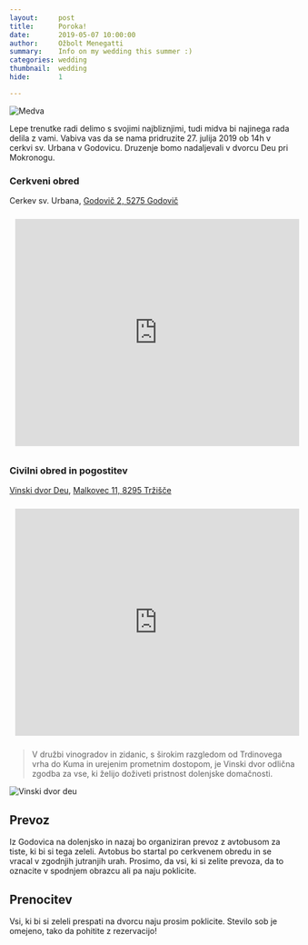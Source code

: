 ```yaml
---
layout:     post
title:      Poroka!
date:       2019-05-07 10:00:00
author:     Ožbolt Menegatti
summary:    Info on my wedding this summer :)
categories: wedding
thumbnail:  wedding
hide:       1

---
```


<img src="{{ site.baseurl }}/static/medva.jpg" alt="Medva" />

Lepe trenutke radi delimo s svojimi najbliznjimi, tudi midva bi najinega rada delila z vami. Vabiva vas da se nama pridruzite 27. julija 2019 ob 14h v cerkvi sv. Urbana v Godovicu. Druzenje bomo nadaljevali v dvorcu Deu pri Mokronogu.

### Cerkveni obred

Cerkev sv. Urbana, [Godovič 2, 5275 Godovič](https://goo.gl/maps/ePLQaDc1oPjTm8wc6)

<iframe width="500" height="400" frameborder="0" style="padding: 10px;" src="https://www.bing.com/maps/embed?h=400&w=500&cp=45.95868169784002~14.096325904904482&lvl=12&typ=d&sty=r&src=SHELL&FORM=MBEDV8" scrolling="no"></iframe>

### Civilni obred in pogostitev

[Vinski dvor Deu](http://www.deu-mokronog.si), [Malkovec 11, 8295 Tržišče](https://goo.gl/maps/PEXE84cDpZgbSdjt7)

<iframe width="500" height="400" frameborder="0" style="padding: 10px;" src="https://www.bing.com/maps/embed?h=400&w=500&cp=45.94343191714728~15.142217340752753&lvl=12&typ=d&sty=r&src=SHELL&FORM=MBEDV8" scrolling="no"></iframe>

> V družbi vinogradov in zidanic, s širokim razgledom od Trdinovega vrha do Kuma in urejenim prometnim dostopom, je Vinski dvor odlična zgodba za vse, ki želijo doživeti pristnost dolenjske domačnosti.

![Vinski dvor deu](http://www.deu-mokronog.si/wp-content/gallery/vinski-dvor-deu/img_9259.jpg)

## Prevoz

Iz Godovica na dolenjsko in nazaj bo organiziran prevoz z avtobusom za tiste, ki bi si tega zeleli. Avtobus bo startal po cerkvenem obredu in se vracal v zgodnjih jutranjih urah. Prosimo, da vsi, ki si zelite prevoza, da to oznacite v spodnjem obrazcu ali pa naju poklicite.

## Prenocitev

Vsi, ki bi si zeleli prespati na dvorcu naju prosim poklicite. Stevilo sob je omejeno, tako da pohitite z rezervacijo!
